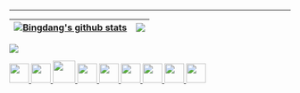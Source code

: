 

<hr>

| <a href="https://cakepanit.com/"><img align="center" src="https://github-readme-stats.vercel.app/api?username=bingdang&show_icons=true&include_all_commits=true&theme=buefy&hide_border=true" alt="Bingdang's github stats" /></a> | <a href="https://cakepanit.com/"><img align="center" src="https://github-readme-stats.vercel.app/api/top-langs/?username=bingdang&layout=compact&theme=buefy&hide_border=true" /></a> |
| ------------- | ------------- |

[![](https://github-readme-activity-graph.cyclic.app/graph?username=bingdang&theme=github&hide_border=true)](https://cakepanit.com/)

<!-- <code><a href="https://cakepanit.com/tags/Golang/" title="Golang"><img height="20" alt="golang" src="https://go.dev/favicon.ico"></a></code> 
<code><a href="https://cakepanit.com/tags/OPS/" title="Linux"><img height="20" alt="linux" src="https://www.linux.org/favicon.ico"></a></code>
<code><a href="https://cakepanit.com/tags/Kubernetes/" title="Kubernetes"><img height="20" alt="kubernetes" src="https://kubernetes.io/images/favicon.png"></a></code>
<code><a href="https://cakepanit.com/tags/Docker/" title="Docker"><img height="20" alt="docker" src="https://www.docker.com/favicon.ico"></a></code>
<code><a href="https://cakepanit.com/tags/Terraform/" title="Terraform"><img height="20" alt="terraform" src="https://www.terraform.io/favicon.ico"></a></code>
<code><a href="https://cakepanit.com/tags/MySQL/" title="MySQL"><img height="20" alt="mysql" src="https://labs.mysql.com/common/themes/sakila/favicon.ico"></a></code> -->

<p float="left">
    <a href="https://cakepanit.com/tags/Golang/" title="Golang">
        <img src="https://cdn.jsdelivr.net/gh/devicons/devicon/icons/go/go-original.svg" width="35" />
    </a>
    <a href="https://cakepanit.com/tags/OPS/" title="Linux">
        <img src="https://cdn.jsdelivr.net/gh/devicons/devicon/icons/linux/linux-original.svg" width="35" />
    </a>
    <a href="https://cakepanit.com/tags/Docker/" title="Docker">
        <img src="https://cdn.jsdelivr.net/gh/devicons/devicon/icons/docker/docker-original.svg" width="40" />
    </a>
    <a href="https://cakepanit.com/tags/Kubernetes/" title="Kubernetes">
        <img src="https://cdn.jsdelivr.net/gh/devicons/devicon/icons/kubernetes/kubernetes-plain.svg" width="35" />
    </a>
    <a href="https://cakepanit.com/tags/MySQL/" title="MySQL">
        <img src="https://cdn.jsdelivr.net/gh/devicons/devicon/icons/mysql/mysql-original.svg" width="35" />
    </a>
    <a href="https://cakepanit.com/tags/Redis/" title="Redis">
        <img src="https://cdn.jsdelivr.net/gh/devicons/devicon/icons/redis/redis-original.svg" width="35" />
    </a>
    <a href="https://cakepanit.com/tags/MongoDB/" title="MongoDB">
        <img src="https://cdn.jsdelivr.net/gh/devicons/devicon/icons/mongodb/mongodb-original.svg" width="35" />
    </a>
    <a href="https://cakepanit.com/tags/Terraform/" title="Terraform">
        <img src="https://cdn.jsdelivr.net/gh/devicons/devicon/icons/terraform/terraform-original.svg" width="35" />
    </a>
    <a href="https://cakepanit.com/tags/Nginx/" title="Nginx">
        <img src="https://cdn.jsdelivr.net/gh/devicons/devicon/icons/nginx/nginx-original.svg" width="35" />
    </a>
    
</p>

